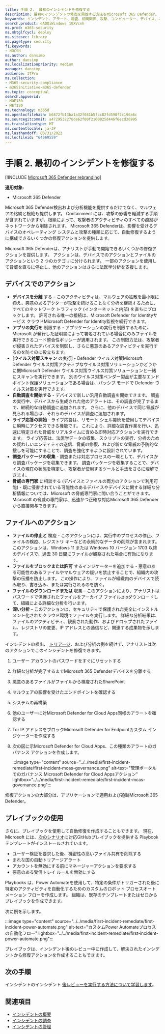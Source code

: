 ```yaml
---
title: 手順 2.  最初のインシデントを修復する
description: 最初のインシデントの修復を開始する方法をMicrosoft 365 Defender。
keywords: インシデント、アラート、調査、相関関係、攻撃、コンピューター、デバイス、ユーザー、ID、メールボックス、電子メール、365、microsoft、m365、インシデント対応、サイバー攻撃
search.product: eADQiWindows 10XVcnh
ms.prod: m365-security
ms.mktglfcycl: deploy
ms.sitesec: library
ms.pagetype: security
f1.keywords:
- NOCSH
ms.author: dansimp
author: dansimp
ms.localizationpriority: medium
manager: dansimp
audience: ITPro
ms.collection:
- M365-security-compliance
- m365initiative-m365-defender
ms.topic: conceptual
search.appverid:
- MOE150
- MET150
ms.technology: m365d
ms.openlocfilehash: b6872fb13ba1a32f081b5fcc82fd590f2c196a6c
ms.sourcegitcommit: a4729532278de62f80f2160825d446f6ecd36995
ms.translationtype: MT
ms.contentlocale: ja-JP
ms.lasthandoff: 03/31/2022
ms.locfileid: "64569559"
---
```

# <a name="step-2-remediate-your-first-incident"></a>手順 2. 最初のインシデントを修復する

[!INCLUDE [Microsoft 365 Defender rebranding](../includes/microsoft-defender.md)]

**適用対象:**
- Microsoft 365 Defender

Microsoft 365 Defender検出および分析機能を提供するだけでなく、マルウェアの格納と根絶も提供します。 Containment には、攻撃の影響を軽減する手順が含まれていますが、根絶によって、攻撃者のアクティビティのすべての痕跡がネットワークから削除されます。 Microsoft 365 Defenderは、影響を受けるデバイスのオペレーティング システムと攻撃[](m365d-autoir.md)の種類に応じて、自動修復するように構成できるいくつかの修復アクションを提供します。

Microsoft 365 Defenderは、アナリストが手動で開始できるいくつかの修復アクションを提供します。 アクションは、デバイスでのアクションとファイルのアクションという 2 つのカテゴリに分けられます。 一部のアクションを使用して脅威を直ちに停止し、他のアクションはさらに法医学分析を支援します。

## <a name="actions-on-devices"></a>デバイスでのアクション

- **デバイスを分離** する - このアクティビティは、マルウェアの拡散を最小限に抑え、悪意のあるアクターが攻撃を続けることなく分析を継続するために、すべてのネットワーク トラフィック (インターネットと内部) を直ちにブロックします。 許可される唯一の接続は、Microsoft Defender for Identityサービス クラウドMicrosoft Defender for Identity監視を続行できます。 
- **アプリの実行を** 制限する - アプリケーションの実行を制限するために、Microsoft が発行した証明書によって署名されている場合にのみファイルを実行できるコード整合性ポリシーが適用されます。 この制限方法は、攻撃者が侵害されたデバイスを制御し、さらに悪意のあるアクティビティを実行するのを防ぐのに役立ちます。
- **[ウイルス対策スキャン** の実行] - Defender ウイルス対策Microsoft Defender ウイルス対策アクティブなウイルス対策ソリューションかどうかに関Microsoft Defender ウイルス対策ウイルス対策ソリューションと一緒にスキャンを実行できます。 別のウイルス対策ベンダー製品が主要なエンドポイント保護ソリューションである場合は、パッシブ モードで Defender ウイルス対策を実行できます。
- **自動調査を開始する** - デバイスで新しい汎用自動調査を開始できます。 調査の実行中、デバイスから生成された他のアラートは、その調査が完了するまで、継続的な自動調査に追加されます。 さらに、他のデバイスで同じ脅威が見られる場合は、それらのデバイスが調査に追加されます。
- **ライブ応答の開始** - ライブ応答は、リモート シェル接続を使用してデバイスに瞬時にアクセスできる機能です。 これにより、詳細な調査作業を行い、迅速に特定された脅威をリアルタイムに含める即時対応アクションを実行できます。 ライブ応答は、法医学データの収集、スクリプトの実行、分析のための疑わしいエンティティの送信、脅威の修復、および新たな脅威の予防的な捜しを可能にすることで、調査を強化するように設計されています。
- **調査パッケージの収集** - 調査または対応プロセスの一環として、デバイスから調査パッケージを収集できます。 調査パッケージを収集することで、デバイスの現在の状態を特定し、攻撃者が使用するツールと手法をさらに理解できます。 
- **脅威の専門家** に相談する (デバイスとファイルの両方のアクションで利用可能) - 既に侵害されている可能性のあるデバイスやデバイスに関する詳細な分析情報については、Microsoft の脅威専門家に問い合うことができます。 Microsoft の脅威の専門家は、迅速かつ正確な対応Microsoft 365 Defenderから直接関与できます。 

## <a name="actions-on-files"></a>ファイルへのアクション

- **ファイルの停止と** 検疫 - このアクションには、実行中のプロセスの停止、ファイルの検疫、レジストリ キーなどの永続的なデータの削除が含まれます。 このアクションは、Windows 11 または Windows 10 バージョン 1703 以降のデバイスで、過去 30 日間にファイルが観察された場合に有効になります。 
- **ファイルをブロックまたは許可** するインジケーターを追加する - 悪意のある可能性のあるファイルやマルウェアの疑いを禁止することで、組織内の攻撃の伝播を防止します。 この操作により、ファイルが組織内のデバイスで読み取り、書き込み、または実行されるのを防ぐ。
- **ファイルのダウンロードまたは** 収集 – このアクションにより、アナリストはパスワードで保護されたファイルをアーカイブ ファイル.zipダウンロードして、組織による詳細な分析を行います。
- **深い分析** – このアクションは、セキュリティで保護された完全にインストルメント化されたクラウド環境でファイルを実行します。 詳細な分析結果は、ファイルのアクティビティ、観察された動作、およびドロップされたファイル、レジストリの変更、IP アドレスとの通信など、関連する成果物を示します。 

インシデントの検出、 [トリアージ](first-incident-analyze.md#analyze-your-first-incident)、および分析の例を続けて、アナリストは次のアクションでこのインシデントを修復できます。

1. ユーザー アカウントのパスワードをすぐにリセットする
2. 詳細な分析が完了するまでMicrosoft 365 Defenderデバイスを分離する
3. 悪意のあるファイルがファイルから検疫されたSharePoint
4. マルウェアの影響を受けたエンドポイントを確認する
5. システムの再構築
6. 他のユーザーに対Microsoft Defender for Cloud Apps同様のアラートを確認する
7. Tor IP アドレスをブロックMicrosoft Defender for Endpointカスタム インジケーターを作成する
8. 次の図に示Microsoft Defender for Cloud Apps、この種類のアラートのガバナンス アクションを作成します。

   :::image type="content" source="../../media/first-incident-remediate/first-incident-mcas-governance.png" alt-text="管理ポータルでのガバナンス Microsoft Defender for Cloud Appsアクション" lightbox="../../media/first-incident-remediate/first-incident-mcas-governance.png":::

修復アクションの大部分は、アプリケーションで適用および追跡Microsoft 365 Defender。

## <a name="using-playbooks"></a>プレイブックの使用

さらに、プレイブックを使用して自動修復を作成することもできます。 現在、Microsoft には、[次のシナリオ](https://github.com/microsoft/Microsoft-Cloud-App-Security/tree/master/Playbooks)に対応GitHubプレイブックを提供する Playbook テンプレートがインストールされています。

- ユーザー検証を要求した後、機密性の高いファイル共有を削除する
- まれな国の自動トリアージアラート
- アカウントを無効にする前にマネージャーアクションを要求する
- 悪意のある受信トレイ ルールを無効にする

Playbooks は、Power Automateを使用して、特定の条件がトリガーされた後に特定のアクティビティを自動化するためのカスタムのロボット プロセスオートメーション フローを作成します。 組織は、既存のテンプレートまたはゼロからプレイブックを作成できます。 

次に例を示します。
 
:::image type="content" source="../../media/first-incident-remediate/first-incident-power-automate.png" alt-text="カスタムPower Automateプロセスの自動化フロー" lightbox="../../media/first-incident-remediate/first-incident-power-automate.png"::: 
 
プレイブックは、インシデント後のレビュー[](first-incident-post.md)中に作成して、解決されたインシデントから修復アクションを作成することもできます。 

## <a name="next-step"></a>次の手順

インシデントのインシデント [後レビューを実行する方法について学習します](first-incident-post.md)。

## <a name="see-also"></a>関連項目

- [インシデントの概要](incidents-overview.md)
- [インシデントの調査](investigate-incidents.md)
- [インシデントの管理](manage-incidents.md)
